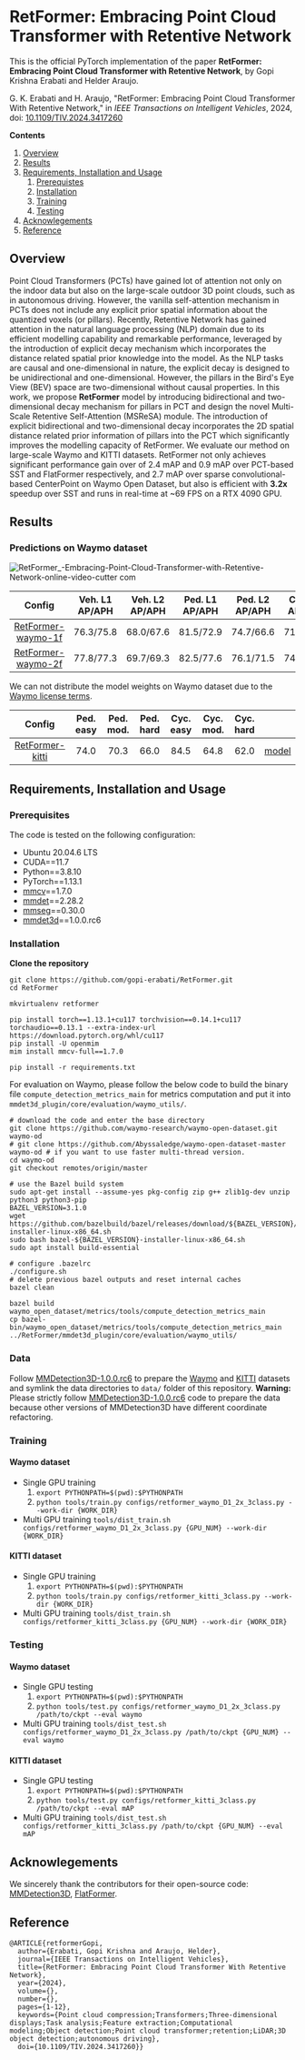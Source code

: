 # RetFormer: Embracing Point Cloud Transformer with Retentive Network

This is the official PyTorch implementation of the paper **RetFormer: Embracing Point Cloud Transformer with Retentive Network**, by Gopi Krishna Erabati and Helder Araujo.

G. K. Erabati and H. Araujo, "RetFormer: Embracing Point Cloud Transformer With Retentive Network," in _IEEE Transactions on Intelligent Vehicles_, 2024, doi: [10.1109/TIV.2024.3417260](https://doi.org/10.1109/TIV.2024.3417260)

**Contents**
1. [Overview](https://github.com/gopi-erabati/RetFormer#overview)
2. [Results](https://github.com/gopi-erabati/RetFormer#results)
3. [Requirements, Installation and Usage](https://github.com/gopi-erabati/RetFormer#requirements-installation-and-usage)
    1. [Prerequistes](https://github.com/gopi-erabati/RetFormer#prerequisites)
    2. [Installation](https://github.com/gopi-erabati/RetFormer#installation)
    3. [Training](https://github.com/gopi-erabati/RetFormer#training)
    4. [Testing](https://github.com/gopi-erabati/RetFormer#testing)
4. [Acknowlegements](https://github.com/gopi-erabati/RetFormer#acknowlegements)
5. [Reference](https://github.com/gopi-erabati/RetFormer#reference)

## Overview
Point Cloud Transformers (PCTs) have gained lot of attention not only on the indoor data but also on the large-scale outdoor 3D point clouds, such as in autonomous driving. However, the vanilla self-attention mechanism in PCTs does not include any explicit prior spatial information about the quantized voxels (or pillars). Recently, Retentive Network has gained attention in the natural language processing (NLP) domain due to its efficient modelling capability and remarkable performance, leveraged by the introduction of explicit decay mechanism which incorporates the distance related spatial prior knowledge into the model. As the NLP tasks are causal and one-dimensional in nature, the explicit decay is designed to be unidirectional and one-dimensional. However, the pillars in the Bird's Eye View (BEV) space are two-dimensional without causal properties. In this work, we propose **RetFormer** model by introducing bidirectional and two-dimensional decay mechanism for pillars in PCT and design the novel Multi-Scale Retentive Self-Attention (MSReSA) module. The introduction of explicit bidirectional and two-dimensional decay incorporates the 2D spatial distance related prior information of pillars into the PCT which significantly improves the modelling capacity of RetFormer. We evaluate our method on large-scale Waymo and KITTI datasets. RetFormer not only achieves significant performance gain over of 2.4 mAP and 0.9 mAP over PCT-based SST and FlatFormer respectively, and 2.7 mAP over sparse convolutional-based CenterPoint on Waymo Open Dataset, but also is efficient with **3.2x** speedup over SST and runs in real-time at ~69 FPS on a RTX 4090 GPU.

## Results

### Predictions on Waymo dataset

![RetFormer_-Embracing-Point-Cloud-Transformer-with-Retentive-Network-_online-video-cutter com_](https://github.com/gopi-erabati/RetFormer/assets/22390149/f227b1e5-abc1-4acb-97c0-0ca5a477ef91)

| Config | Veh. L1 AP/APH | Veh. L2 AP/APH | Ped. L1 AP/APH | Ped. L2 AP/APH | Cyc. L1 AP/APH | Cyc. L2 AP/APH | Latency (ms) |
| :---:  | :---:  | :---:  | :---:  | :---:  | :---:  | :---:  | :---:  |
| [RetFormer-waymo-1f](configs/retformer_waymo_D1_2x_3class.py) | 76.3/75.8 | 68.0/67.6 | 81.5/72.9 | 74.7/66.6 | 71.8/70.4 | 69.1/67.8 | 14.5 |
| [RetFormer-waymo-2f](configs/retformer_waymo_D1_2x_3class_2f.py) | 77.8/77.3 | 69.7/69.3 | 82.5/77.6 | 76.1/71.5 | 74.6/73.6 | 72.3/71.3 | 15.9 | 

We can not distribute the model weights on Waymo dataset due to the [Waymo license terms](https://waymo.com/open/terms).

| Config | Ped. easy | Ped. mod. | Ped. hard | Cyc. easy | Cyc. mod. | Cyc. hard | |
| :---:  | :---:  | :---:  | :---:  | :---:  | :---:  | :---:  | :---:  |
| [RetFormer-kitti](configs/retformer_kitti_3class.py) | 74.0 | 70.3 | 66.0 | 84.5 | 64.8 | 62.0 | [model](https://drive.google.com/file/d/1Ludrfmd4Dsn_5uxmm9cGFE9uW5ZyehLQ/view?usp=sharing) | 

## Requirements, Installation and Usage

### Prerequisites

The code is tested on the following configuration:
- Ubuntu 20.04.6 LTS
- CUDA==11.7
- Python==3.8.10
- PyTorch==1.13.1
- [mmcv](https://github.com/open-mmlab/mmcv)==1.7.0
- [mmdet](https://github.com/open-mmlab/mmdetection)==2.28.2
- [mmseg](https://github.com/open-mmlab/mmsegmentation)==0.30.0
- [mmdet3d](https://github.com/open-mmlab/mmdetection3d)==1.0.0.rc6

### Installation

**Clone the repository**
```
git clone https://github.com/gopi-erabati/RetFormer.git
cd RetFormer
```

```
mkvirtualenv retformer

pip install torch==1.13.1+cu117 torchvision==0.14.1+cu117 torchaudio==0.13.1 --extra-index-url https://download.pytorch.org/whl/cu117
pip install -U openmim
mim install mmcv-full==1.7.0

pip install -r requirements.txt
```

For evaluation on Waymo, please follow the below code to build the binary file `compute_detection_metrics_main` for metrics computation and put it into ```mmdet3d_plugin/core/evaluation/waymo_utils/```.
```
# download the code and enter the base directory
git clone https://github.com/waymo-research/waymo-open-dataset.git waymo-od
# git clone https://github.com/Abyssaledge/waymo-open-dataset-master waymo-od # if you want to use faster multi-thread version.
cd waymo-od
git checkout remotes/origin/master

# use the Bazel build system
sudo apt-get install --assume-yes pkg-config zip g++ zlib1g-dev unzip python3 python3-pip
BAZEL_VERSION=3.1.0
wget https://github.com/bazelbuild/bazel/releases/download/${BAZEL_VERSION}/bazel-${BAZEL_VERSION}-installer-linux-x86_64.sh
sudo bash bazel-${BAZEL_VERSION}-installer-linux-x86_64.sh
sudo apt install build-essential

# configure .bazelrc
./configure.sh
# delete previous bazel outputs and reset internal caches
bazel clean

bazel build waymo_open_dataset/metrics/tools/compute_detection_metrics_main
cp bazel-bin/waymo_open_dataset/metrics/tools/compute_detection_metrics_main ../RetFormer/mmdet3d_plugin/core/evaluation/waymo_utils/
```

### Data
Follow [MMDetection3D-1.0.0.rc6](https://github.com/open-mmlab/mmdetection3d/tree/v1.0.0rc6) to prepare the [Waymo](https://mmdetection3d.readthedocs.io/en/latest/advanced_guides/datasets/waymo.html) and [KITTI](https://mmdetection3d.readthedocs.io/en/latest/advanced_guides/datasets/kitti.html) datasets and symlink the data directories to `data/` folder of this repository.
**Warning:** Please strictly follow [MMDetection3D-1.0.0.rc6](https://github.com/open-mmlab/mmdetection3d/tree/v1.0.0rc6) code to prepare the data because other versions of MMDetection3D have different coordinate refactoring.

### Training
#### Waymo dataset 
- Single GPU training
    1. `export PYTHONPATH=$(pwd):$PYTHONPATH`
    2. `python tools/train.py configs/retformer_waymo_D1_2x_3class.py --work-dir {WORK_DIR}`
- Multi GPU training
  `tools/dist_train.sh configs/retformer_waymo_D1_2x_3class.py {GPU_NUM} --work-dir {WORK_DIR}`
#### KITTI dataset
- Single GPU training
    1. `export PYTHONPATH=$(pwd):$PYTHONPATH`
    2. `python tools/train.py configs/retformer_kitti_3class.py --work-dir {WORK_DIR}`
- Multi GPU training
  `tools/dist_train.sh configs/retformer_kitti_3class.py {GPU_NUM} --work-dir {WORK_DIR}`

### Testing
#### Waymo dataset 
- Single GPU testing
    1. `export PYTHONPATH=$(pwd):$PYTHONPATH`
    2. `python tools/test.py configs/retformer_waymo_D1_2x_3class.py /path/to/ckpt --eval waymo`
- Multi GPU training
  `tools/dist_test.sh configs/retformer_waymo_D1_2x_3class.py /path/to/ckpt {GPU_NUM} --eval waymo`
#### KITTI dataset
- Single GPU testing
    1. `export PYTHONPATH=$(pwd):$PYTHONPATH`
    2. `python tools/test.py configs/retformer_kitti_3class.py /path/to/ckpt --eval mAP`
- Multi GPU training
  `tools/dist_test.sh configs/retformer_kitti_3class.py /path/to/ckpt {GPU_NUM} --eval mAP`

## Acknowlegements
We sincerely thank the contributors for their open-source code: [MMDetection3D](https://github.com/open-mmlab/mmdetection3d), [FlatFormer](https://github.com/mit-han-lab/flatformer).

## Reference
```
@ARTICLE{retformerGopi,
  author={Erabati, Gopi Krishna and Araujo, Helder},
  journal={IEEE Transactions on Intelligent Vehicles}, 
  title={RetFormer: Embracing Point Cloud Transformer With Retentive Network}, 
  year={2024},
  volume={},
  number={},
  pages={1-12},
  keywords={Point cloud compression;Transformers;Three-dimensional displays;Task analysis;Feature extraction;Computational modeling;Object detection;Point cloud transformer;retention;LiDAR;3D object detection;autonomous driving},
  doi={10.1109/TIV.2024.3417260}}

```
